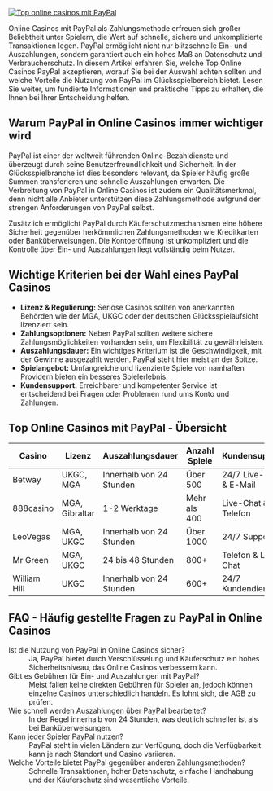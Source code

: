 [![Top online casinos mit PayPal](https://123-caf.pages.dev/gitsignup.png)](https://vrmoo.ru/Bt82HjjY)

<p>Online Casinos mit PayPal als Zahlungsmethode erfreuen sich großer Beliebtheit unter Spielern, die Wert auf schnelle, sichere und unkomplizierte Transaktionen legen. PayPal ermöglicht nicht nur blitzschnelle Ein- und Auszahlungen, sondern garantiert auch ein hohes Maß an Datenschutz und Verbraucherschutz. In diesem Artikel erfahren Sie, welche Top Online Casinos PayPal akzeptieren, worauf Sie bei der Auswahl achten sollten und welche Vorteile die Nutzung von PayPal im Glücksspielbereich bietet. Lesen Sie weiter, um fundierte Informationen und praktische Tipps zu erhalten, die Ihnen bei Ihrer Entscheidung helfen.</p>  <h2>Warum PayPal in Online Casinos immer wichtiger wird</h2> <p>PayPal ist einer der weltweit führenden Online-Bezahldienste und überzeugt durch seine Benutzerfreundlichkeit und Sicherheit. In der Glücksspielbranche ist dies besonders relevant, da Spieler häufig große Summen transferieren und schnelle Auszahlungen erwarten. Die Verbreitung von PayPal in Online Casinos ist zudem ein Qualitätsmerkmal, denn nicht alle Anbieter unterstützen diese Zahlungsmethode aufgrund der strengen Anforderungen von PayPal selbst.</p> <p>Zusätzlich ermöglicht PayPal durch Käuferschutzmechanismen eine höhere Sicherheit gegenüber herkömmlichen Zahlungsmethoden wie Kreditkarten oder Banküberweisungen. Die Kontoeröffnung ist unkompliziert und die Kontrolle über Ein- und Auszahlungen liegt vollständig beim Nutzer.</p>  <h2>Wichtige Kriterien bei der Wahl eines PayPal Casinos</h2> <ul>   <li><strong>Lizenz & Regulierung:</strong> Seriöse Casinos sollten von anerkannten Behörden wie der MGA, UKGC oder der deutschen Glücksspielaufsicht lizenziert sein.</li>   <li><strong>Zahlungsoptionen:</strong> Neben PayPal sollten weitere sichere Zahlungsmöglichkeiten vorhanden sein, um Flexibilität zu gewährleisten.</li>   <li><strong>Auszahlungsdauer:</strong> Ein wichtiges Kriterium ist die Geschwindigkeit, mit der Gewinne ausgezahlt werden. PayPal steht hier meist an der Spitze.</li>   <li><strong>Spielangebot:</strong> Umfangreiche und lizenzierte Spiele von namhaften Providern bieten ein besseres Spielerlebnis.</li>   <li><strong>Kundensupport:</strong> Erreichbarer und kompetenter Service ist entscheidend bei Fragen oder Problemen rund ums Konto und Zahlungen.</li> </ul>  <h2>Top Online Casinos mit PayPal - Übersicht</h2> <table>   <thead>     <tr>       <th>Casino</th>       <th>Lizenz</th>       <th>Auszahlungsdauer</th>       <th>Anzahl Spiele</th>       <th>Kundensupport</th>     </tr>   </thead>   <tbody>     <tr>       <td>Betway</td>       <td>UKGC, MGA</td>       <td>Innerhalb von 24 Stunden</td>       <td>Über 500</td>       <td>24/7 Live-Chat & E-Mail</td>     </tr>     <tr>       <td>888casino</td>       <td>MGA, Gibraltar</td>       <td>1-2 Werktage</td>       <td>Mehr als 400</td>       <td>Live-Chat & Telefon</td>     </tr>     <tr>       <td>LeoVegas</td>       <td>MGA, UKGC</td>       <td>Innerhalb von 24 Stunden</td>       <td>Über 1000</td>       <td>24/7 Support</td>     </tr>     <tr>       <td>Mr Green</td>       <td>MGA, UKGC</td>       <td>24 bis 48 Stunden</td>       <td>800+</td>       <td>Telefon & Live-Chat</td>     </tr>     <tr>       <td>William Hill</td>       <td>UKGC</td>       <td>Innerhalb von 24 Stunden</td>       <td>600+</td>       <td>24/7 Kundendienst</td>     </tr>   </tbody> </table>  <h2>FAQ - Häufig gestellte Fragen zu PayPal in Online Casinos</h2> <dl>   <dt>Ist die Nutzung von PayPal in Online Casinos sicher?</dt>   <dd>Ja, PayPal bietet durch Verschlüsselung und Käuferschutz ein hohes Sicherheitsniveau, das Online Casinos verbessern kann.</dd>    <dt>Gibt es Gebühren für Ein- und Auszahlungen mit PayPal?</dt>   <dd>Meist fallen keine direkten Gebühren für Spieler an, jedoch können einzelne Casinos unterschiedlich handeln. Es lohnt sich, die AGB zu prüfen.</dd>    <dt>Wie schnell werden Auszahlungen über PayPal bearbeitet?</dt>   <dd>In der Regel innerhalb von 24 Stunden, was deutlich schneller ist als bei Banküberweisungen.</dd>    <dt>Kann jeder Spieler PayPal nutzen?</dt>   <dd>PayPal steht in vielen Ländern zur Verfügung, doch die Verfügbarkeit kann je nach Standort und Casino variieren.</dd>    <dt>Welche Vorteile bietet PayPal gegenüber anderen Zahlungsmethoden?</dt>   <dd>Schnelle Transaktionen, hoher Datenschutz, einfache Handhabung und der Käuferschutz sind wesentliche Vorteile.</dd> </dl>